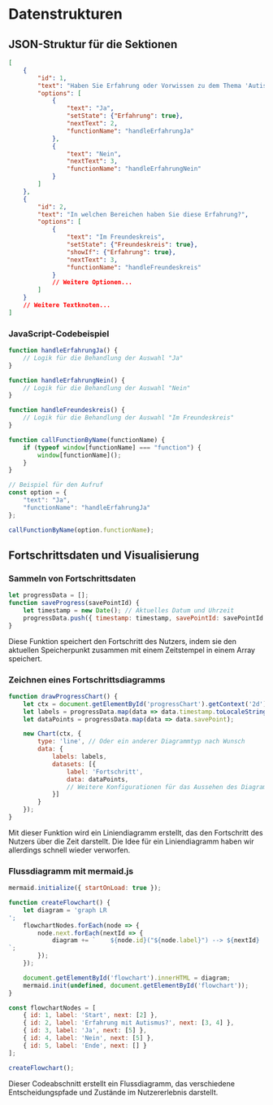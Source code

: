 # Datenstrukturen

## JSON-Struktur für die Sektionen

```json
[
    {
        "id": 1,
        "text": "Haben Sie Erfahrung oder Vorwissen zu dem Thema 'Autismus Spektrum Störung'?",
        "options": [
            {
                "text": "Ja",
                "setState": {"Erfahrung": true},
                "nextText": 2,
                "functionName": "handleErfahrungJa"
            },
            {
                "text": "Nein",
                "nextText": 3,
                "functionName": "handleErfahrungNein"
            }
        ]
    },
    {
        "id": 2,
        "text": "In welchen Bereichen haben Sie diese Erfahrung?",
        "options": [
            {
                "text": "Im Freundeskreis",
                "setState": {"Freundeskreis": true},
                "showIf": {"Erfahrung": true},
                "nextText": 3,
                "functionName": "handleFreundeskreis"
            }
            // Weitere Optionen...
        ]
    }
    // Weitere Textknoten...
]
```

### JavaScript-Codebeispiel

```javascript
function handleErfahrungJa() {
    // Logik für die Behandlung der Auswahl "Ja"
}

function handleErfahrungNein() {
    // Logik für die Behandlung der Auswahl "Nein"
}

function handleFreundeskreis() {
    // Logik für die Behandlung der Auswahl "Im Freundeskreis"
}

function callFunctionByName(functionName) {
    if (typeof window[functionName] === "function") {
        window[functionName]();
    }
}

// Beispiel für den Aufruf
const option = {
    "text": "Ja",
    "functionName": "handleErfahrungJa"
};

callFunctionByName(option.functionName);
```
## Fortschrittsdaten und Visualisierung

### Sammeln von Fortschrittsdaten

```javascript
let progressData = [];
function saveProgress(savePointId) {
    let timestamp = new Date(); // Aktuelles Datum und Uhrzeit
    progressData.push({ timestamp: timestamp, savePointId: savePointId });
}
```

Diese Funktion speichert den Fortschritt des Nutzers, indem sie den aktuellen Speicherpunkt zusammen mit einem Zeitstempel in einem Array speichert.

### Zeichnen eines Fortschrittsdiagramms

```javascript
function drawProgressChart() {
    let ctx = document.getElementById('progressChart').getContext('2d');
    let labels = progressData.map(data => data.timestamp.toLocaleString());
    let dataPoints = progressData.map(data => data.savePoint);

    new Chart(ctx, {
        type: 'line', // Oder ein anderer Diagrammtyp nach Wunsch
        data: {
            labels: labels,
            datasets: [{
                label: 'Fortschritt',
                data: dataPoints,
                // Weitere Konfigurationen für das Aussehen des Diagramms
            }]
        }
    });
}
```

Mit dieser Funktion wird ein Liniendiagramm erstellt, das den Fortschritt des Nutzers über die Zeit darstellt. Die Idee für ein Liniendiagramm haben wir allerdings schnell wieder verworfen.

### Flussdiagramm mit mermaid.js

```javascript
mermaid.initialize({ startOnLoad: true });
```

```javascript
function createFlowchart() {
    let diagram = 'graph LR
';
    flowchartNodes.forEach(node => {
        node.next.forEach(nextId => {
            diagram += `    ${node.id}("${node.label}") --> ${nextId}
`;
        });
    });

    document.getElementById('flowchart').innerHTML = diagram;
    mermaid.init(undefined, document.getElementById('flowchart'));
}

const flowchartNodes = [
    { id: 1, label: 'Start', next: [2] },
    { id: 2, label: 'Erfahrung mit Autismus?', next: [3, 4] },
    { id: 3, label: 'Ja', next: [5] },
    { id: 4, label: 'Nein', next: [5] },
    { id: 5, label: 'Ende', next: [] }
];

createFlowchart();
```

Dieser Codeabschnitt erstellt ein Flussdiagramm, das verschiedene Entscheidungspfade und Zustände im Nutzererlebnis darstellt.
